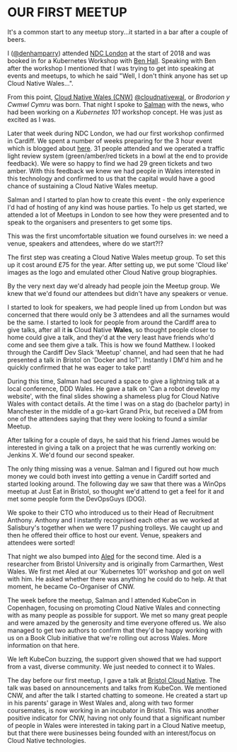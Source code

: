 # OUR FIRST MEETUP

It's a common start to any meetup story...it started in a bar after a couple of beers.

I ([@denhamparry](https://twitter.com/denhamparry)) attended [NDC London](https://ndc-london.com/agenda/) at the start of 2018 and was booked in for a Kubernetes Workshop with [Ben Hall](https://twitter.com/ben_hall).  Speaking with Ben after the workshop I mentioned that I was trying to get into speaking at events and meetups, to which he said "Well, I don't think anyone has set up Cloud Native Wales...".

From this point, [Cloud Native Wales (CNW)](https://cloudnativewales.io) [@cloudnativewal](https://twitter.com/cloudnativewal), or *Brodorion y Cwmwl Cymru* was born.  That night I spoke to [Salman](https://twitter.com/soulmaniqbal) with the news, who had been working on a *Kubernetes 101* workshop concept. He was just as excited as I was.

Later that week during NDC London, we had our first workshop confirmed in Cardiff. We spent a number of weeks preparing for the 3 hour event which is blogged about [here](https://katacoda.com/blog/). 31 people attended and we operated a traffic light review system (green/amber/red tickets in a bowl at the end to provide feedback). We were so happy to find we had 29 green tickets and two amber. With this feedback we knew we had people in Wales interested in this technology and confirmed to us that the capital would have a good chance of sustaining a Cloud Native Wales meetup.

Salman and I started to plan how to create this event - the only experience I'd had of hosting of any kind was house parties. To help us get started, we attended a lot of Meetups in London to see how they were presented and to speak to the organisers and presenters to get some tips.

This was the first uncomfortable situation we found ourselves in: we need a venue, speakers and attendees, where do we start?!?

The first step was creating a Cloud Native Wales meetup group.  To set this up it cost around £75 for the year. After setting up, we put some 'Cloud like' images as the logo and emulated other Cloud Native group biographies.

By the very next day we'd already had people join the Meetup group. We knew that we'd found our attendees but didn't have any speakers or venue.

I started to look for speakers, we had people lined up from London but was concerned that there would only be 3 attendees and all the surnames would be the same. I started to look for people from around the Cardiff area to give talks, after all it **is** Cloud Native **Wales**, so thought people closer to home could give a talk, and they'd at the very least have friends who'd come and see them give a talk. This is how we found Matthew. I looked through the Cardiff Dev Slack 'Meetup' channel, and had seen that he had presented a talk in Bristol on 'Docker and IoT'. Instantly I DM'd him and he quickly confirmed that he was eager to take part!

During this time, Salman had secured a space to give a lightning talk at a local conference, DDD Wales.  He gave a talk on 'Can a robot develop my website', with the final slides showing a shameless plug for Cloud Native Wales with contact details. At the time I was on a stag do (bachelor party) in Manchester in the middle of a go-kart Grand Prix, but received a DM from one of the attendees saying that they were looking to found a similar Meetup.

After talking for a couple of days, he said that his friend James would be interested in giving a talk on a project that he was currently working on: Jenkins X. We'd found our second speaker.

The only thing missing was a venue. Salman and I figured out how much money we could both invest into getting a venue in Cardiff sorted and started looking around. The following day we saw that there was a WinOps meetup at Just Eat in Bristol, so thought we'd attend to get a feel for it and met some people form the DevOpsGuys (DOG).

We spoke to their CTO who introduced us to their Head of Recruitment Anthony.  Anthony and I instantly recognised each other as we worked at Salisbury's together when we were 17 pushing trolleys.  We caught up and then he offered their office to host our event. Venue, speakers and attendees were sorted!

That night we also bumped into [Aled](https://twitter.com/a_ll_james) for the second time. Aled is a researcher from Bristol University and is originally from Carmarthen, West Wales.  We first met Aled at our 'Kubernetes 101' workshop and got on well with him. He asked whether there was anything he could do to help. At that moment, he became Co-Organiser of CNW.

The week before the meetup, Salman and I attended KubeCon in Copenhagen, focusing on promoting Cloud Native Wales and connecting with as many people as possible for support.  We met so many great people and were amazed by the generosity and time everyone offered us.  We also managed to get two authors to confirm that they'd be happy working with us on a Book Club initiative that we're rolling out across Wales.  More information on that here.

We left KubeCon buzzing, the support given showed that we had support from a vast, diverse community.  We just needed to connect it to Wales.

The day before our first meetup, I gave a talk at [Bristol Cloud Native](https://twitter.com/briscloudnative). The talk was based on announcements and talks from KubeCon. We mentioned CNW, and after the talk I started chatting to someone. He created a start up in his parents' garage in West Wales and, along with two former coursemates, is now working in an incubator in Bristol. This was another positive indicator for CNW, having not only found that a significant number of people in Wales were interested in taking part in a Cloud Native meetup, but that there were businesses being founded with an interest/focus on Cloud Native technologies.
